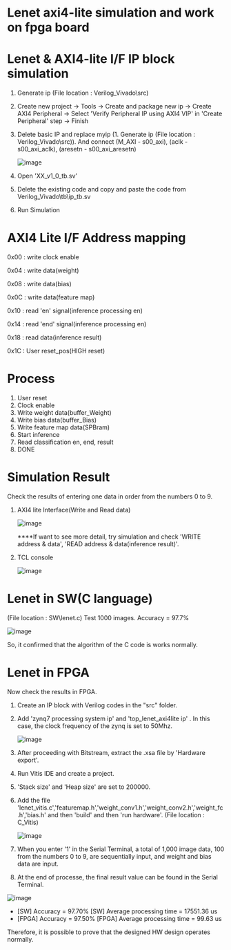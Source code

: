 # Lenet axi4-lite simulation and work on fpga board

# Lenet & AXI4-lite I/F IP block simulation
1. Generate ip (File location : Verilog_Vivado\src\)
2. Create new project -> Tools -> Create and package new ip -> Create AXI4 Peripheral -> Select 'Verify Peripheral IP using AXI4 VIP' in 'Create Peripheral' step -> Finish
3. Delete basic IP and replace myip (1. Generate ip (File location : Verilog_Vivado\src)). And connect (M_AXI - s00_axi), (aclk - s00_axi_aclk), (aresetn - s00_axi_aresetn)

    ![image](https://github.com/wjdtmdals29/Lenet_axi4lite/assets/109125304/306e23d2-8691-4175-996c-e2f512cf906d)
   
4. Open 'XX_v1_0_tb.sv'
5. Delete the existing code and copy and paste the code from Verilog_Vivado\tb\ip_tb.sv
6. Run Simulation

# AXI4 Lite I/F Address mapping
0x00 : write clock enable

0x04 : write data(weight)

0x08 : write data(bias)

0x0C : write data(feature map)

0x10 : read 'en' signal(inference processing en)

0x14 : read 'end' signal(inference processing en)

0x18 : read data(inference result)

0x1C : User reset_pos(HIGH reset)

# Process
1. User reset
2. Clock enable
3. Write weight data(buffer_Weight)
4. Write bias data(buffer_Bias)
5. Write feature map data(SPBram)
6. Start inference
7. Read classification en, end, result
8. DONE


# Simulation Result
Check the results of entering one data in order from the numbers 0 to 9.

1. AXI4 lite Interface(Write and Read data)

   ![image](https://github.com/wjdtmdals29/Lenet_axi4lite/assets/109125304/6c00d81f-7f96-4ad3-9db9-d0b21f0741d1)

    ****If want to see more detail, try simulation and check 'WRITE address & data', 'READ address & data(inference result)'.
2. TCL console

   ![image](https://github.com/wjdtmdals29/Lenet_axi4lite/assets/109125304/0ae38478-2d52-4e87-856b-40f1c8539d40)

# Lenet in SW(C language)
(File location : SW\lenet.c)
Test 1000 images.
Accuracy = 97.7%

![image](https://github.com/wjdtmdals29/Lenet_axi4lite/assets/109125304/0b220949-d6a9-4c6e-ac50-0458c80e7993)

So, it confirmed that the algorithm of the C code is works normally.

# Lenet in FPGA
Now check the results in FPGA.
1. Create an IP block with Verilog codes in the "src" folder.
2. Add 'zynq7 processing system ip' and 'top_lenet_axi4lite ip' . In this case, the clock frequency of the zynq is set to 50Mhz.

   ![image](https://github.com/wjdtmdals29/Lenet_axi4lite/assets/109125304/dba94c68-32f0-4703-8174-5b71a7d5957f)

3. After proceeding with Bitstream, extract the .xsa file by 'Hardware export'.
4. Run Vitis IDE and create a project.
5. 'Stack size' and 'Heap size' are set to 200000.
6. Add the file 'lenet_vitis.c','featuremap.h','weight_conv1.h','weight_conv2.h','weight_fc.h','bias.h' and then 'build' and then 'run hardware'. (File location : C_Vitis\)

   ![image](https://github.com/wjdtmdals29/Lenet_axi4lite/assets/109125304/cf936365-15c8-4128-96a6-c4ef2be997f2)

7. When you enter '1' in the Serial Terminal, a total of 1,000 image data, 100 from the numbers 0 to 9, are sequentially input, and weight and bias data are input.
8. At the end of processe, the final result value can be found in the Serial Terminal.

![image](https://github.com/wjdtmdals29/Lenet_axi4lite/assets/109125304/1f2a208b-d7b3-4d53-8334-001741c92f5e)

* [SW] Accuracy = 97.70%          [SW] Average processing time = 17551.36 us                
* [FPGA] Accuracy = 97.50%        [FPGA] Average processing time = 99.63 us

Therefore, it is possible to prove that the designed HW design operates normally.
